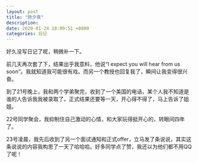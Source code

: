 ```yaml
---
layout: post
title: "除夕夜"
description: 
date: 2020-01-24 18:09:51 +0800
categories: 日记
---
```


好久没写日记了呢，稍微补一下。

前几天再次套了下，结果出乎我意料，他说“I expect you will hear from us soon”。我就知道我可能很有戏。而另一个教授也回复我了，瞬间让我变得很兴奋。

到了21号晚上，我和两个学弟聚完，收到了一个美国的电话，某个人我不知道是谁的人告诉我我被录取了，正式结果还要等一天，开心得不得了，马上告诉了姐姐。

22号同学聚会，我抑制住自己激动的心情，和大家玩得挺开心的，转眼间四年了。

23号凌晨，我先后收到了另一个面试通知和正式offer，立马发了条说说，其实这条说说的内容我构思了一天了哈哈哈。好多同学点了赞，我还以为他们都不用QQ了呢！